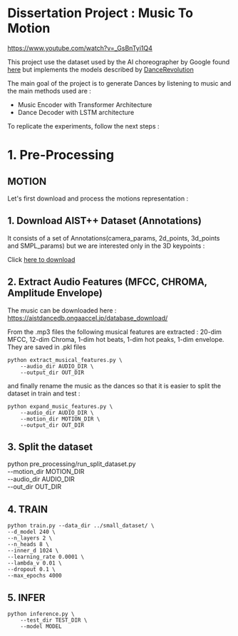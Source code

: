 # Dissertation Project : Music To Motion

https://www.youtube.com/watch?v=_GsBnTyi1Q4

This project use the dataset used by the AI choreographer by Google found [here](https://google.github.io/aistplusplus_dataset/index.html)
but implements the models described by [DanceRevolution](https://github.com/stonyhu/DanceRevolution/)

The main goal of the project is to generate Dances by listening to music and the main methods used are :

- Music Encoder with Transformer Architecture
- Dance Decoder with LSTM architecture

To replicate the experiments, follow the next steps :

# 1. Pre-Processing

## MOTION

Let's first download and process the motions representation :

## 1. Download AIST++ Dataset (Annotations)
It consists of a set of Annotations(camera_params, 2d_points, 3d_points and SMPL_params) but we are interested only in the 3D keypoints :

Click [here to download](https://storage.cloud.google.com/aist_plusplus_public/20210308/keypoints3d.zip)


## 2. Extract Audio Features (MFCC, CHROMA, Amplitude Envelope)

The music can be downloaded here :
https://aistdancedb.ongaaccel.jp/database_download/

From the .mp3 files the following musical features are extracted : 20-dim MFCC, 12-dim Chroma, 1-dim hot beats, 1-dim hot peaks, 1-dim envelope.
They are saved in .pkl files 

```
python extract_musical_features.py \
	--audio_dir AUDIO_DIR \
	--output_dir OUT_DIR
```

and finally rename the music as the dances so that it is easier to split the dataset in train and test :

```
python expand_music_features.py \
	--audio_dir AUDIO_DIR \
	--motion_dir MOTION_DIR \
	--output_dir OUT_DIR
```

## 3. Split the dataset

python pre_processing/run_split_dataset.py \
--motion_dir MOTION_DIR \
--audio_dir AUDIO_DIR \
--out_dir OUT_DIR

## 4. TRAIN

```
python train.py --data_dir ../small_dataset/ \
--d_model 240 \
--n_layers 2 \
--n_heads 8 \
--inner_d 1024 \
--learning_rate 0.0001 \
--lambda_v 0.01 \
--dropout 0.1 \
--max_epochs 4000 
```

## 5. INFER

```
python inference.py \
    --test_dir TEST_DIR \
    --model MODEL
```
